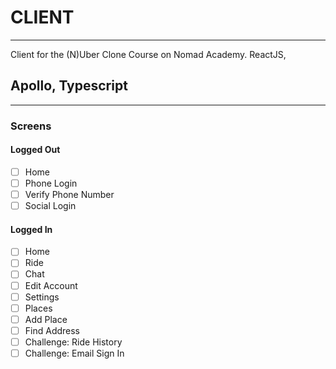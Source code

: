 # CLIENT

---

Client for the (N)Uber Clone Course on Nomad Academy. ReactJS, 

## Apollo, Typescript

---

### Screens

#### Logged Out

- [ ] Home
- [ ] Phone Login
- [ ] Verify Phone Number
- [ ] Social Login

#### Logged In

- [ ] Home
- [ ] Ride
- [ ] Chat
- [ ] Edit Account
- [ ] Settings
- [ ] Places
- [ ] Add Place
- [ ] Find Address
- [ ] Challenge: Ride History
- [ ] Challenge: Email Sign In